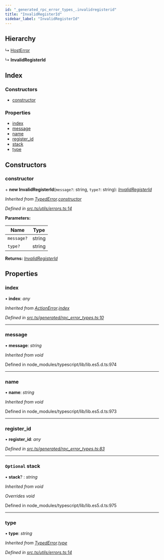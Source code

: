 ```yaml
---
id: "_generated_rpc_error_types_.invalidregisterid"
title: "InvalidRegisterId"
sidebar_label: "InvalidRegisterId"
---
```


## Hierarchy

  ↳ [HostError](_generated_rpc_error_types_.hosterror.md)

  ↳ **InvalidRegisterId**

## Index

### Constructors

* [constructor](_generated_rpc_error_types_.invalidregisterid.md#constructor)

### Properties

* [index](_generated_rpc_error_types_.invalidregisterid.md#index)
* [message](_generated_rpc_error_types_.invalidregisterid.md#message)
* [name](_generated_rpc_error_types_.invalidregisterid.md#name)
* [register_id](_generated_rpc_error_types_.invalidregisterid.md#register_id)
* [stack](_generated_rpc_error_types_.invalidregisterid.md#optional-stack)
* [type](_generated_rpc_error_types_.invalidregisterid.md#type)

## Constructors

###  constructor

\+ **new InvalidRegisterId**(`message?`: string, `type?`: string): *[InvalidRegisterId](_generated_rpc_error_types_.invalidregisterid.md)*

*Inherited from [TypedError](_utils_errors_.typederror.md).[constructor](_utils_errors_.typederror.md#constructor)*

*Defined in [src.ts/utils/errors.ts:14](https://github.com/nearprotocol/nearlib/blob/36a8ddc/src.ts/utils/errors.ts#L14)*

**Parameters:**

Name | Type |
------ | ------ |
`message?` | string |
`type?` | string |

**Returns:** *[InvalidRegisterId](_generated_rpc_error_types_.invalidregisterid.md)*

## Properties

###  index

• **index**: *any*

*Inherited from [ActionError](_generated_rpc_error_types_.actionerror.md).[index](_generated_rpc_error_types_.actionerror.md#index)*

*Defined in [src.ts/generated/rpc_error_types.ts:10](https://github.com/nearprotocol/nearlib/blob/36a8ddc/src.ts/generated/rpc_error_types.ts#L10)*

___

###  message

• **message**: *string*

*Inherited from void*

Defined in node_modules/typescript/lib/lib.es5.d.ts:974

___

###  name

• **name**: *string*

*Inherited from void*

Defined in node_modules/typescript/lib/lib.es5.d.ts:973

___

###  register_id

• **register_id**: *any*

*Defined in [src.ts/generated/rpc_error_types.ts:83](https://github.com/nearprotocol/nearlib/blob/36a8ddc/src.ts/generated/rpc_error_types.ts#L83)*

___

### `Optional` stack

• **stack**? : *string*

*Inherited from void*

*Overrides void*

Defined in node_modules/typescript/lib/lib.es5.d.ts:975

___

###  type

• **type**: *string*

*Inherited from [TypedError](_utils_errors_.typederror.md).[type](_utils_errors_.typederror.md#type)*

*Defined in [src.ts/utils/errors.ts:14](https://github.com/nearprotocol/nearlib/blob/36a8ddc/src.ts/utils/errors.ts#L14)*
